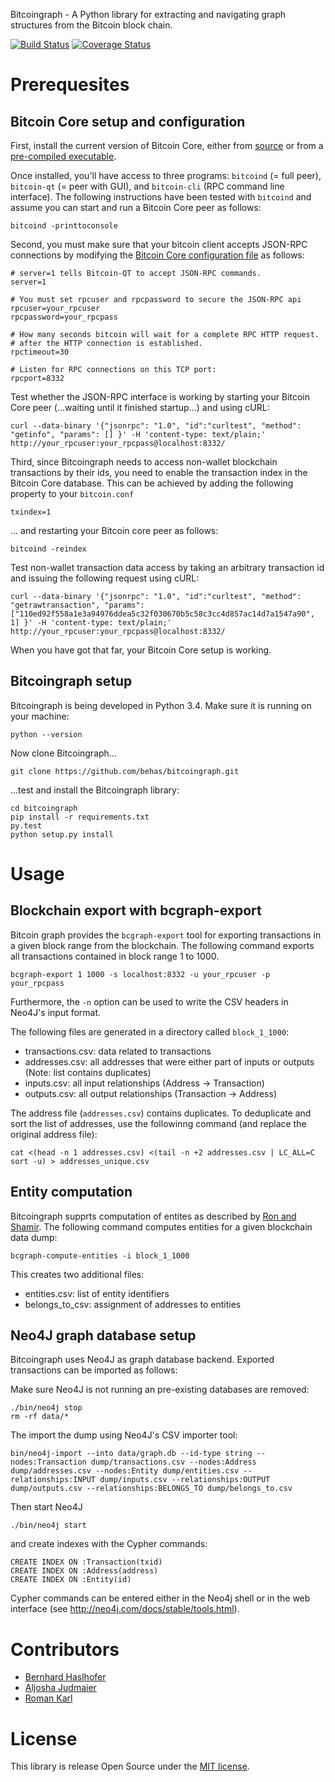 Bitcoingraph - A Python library for extracting and navigating graph structures from the Bitcoin block chain.

[![Build Status](https://travis-ci.org/behas/bitcoingraph.svg?branch=develop)](https://travis-ci.org/behas/bitcoingraph)  [![Coverage Status](https://coveralls.io/repos/behas/bitcoingraph/badge.svg?branch=develop)](https://coveralls.io/r/behas/bitcoingraph?branch=develop)

# Prerequesites

## Bitcoin Core setup and configuration

First, install the current version of Bitcoin Core, either from [source](https://github.com/bitcoin/bitcoin) or from a [pre-compiled executable](https://bitcoin.org/en/download).

Once installed, you'll have access to three programs: `bitcoind` (= full peer), `bitcoin-qt` (= peer with GUI), and `bitcoin-cli` (RPC command line interface). The following instructions have been tested with `bitcoind` and assume you can start and run a Bitcoin Core peer as follows:

    bitcoind -printtoconsole

Second, you must make sure that your bitcoin client accepts JSON-RPC connections by modifying the [Bitcoin Core configuration file][bc_conf] as follows:

    # server=1 tells Bitcoin-QT to accept JSON-RPC commands.
    server=1

    # You must set rpcuser and rpcpassword to secure the JSON-RPC api
    rpcuser=your_rpcuser
    rpcpassword=your_rpcpass

    # How many seconds bitcoin will wait for a complete RPC HTTP request.
    # after the HTTP connection is established.
    rpctimeout=30

    # Listen for RPC connections on this TCP port:
    rpcport=8332

Test whether the JSON-RPC interface is working by starting your Bitcoin Core peer (...waiting until it finished startup...) and using cURL:

    curl --data-binary '{"jsonrpc": "1.0", "id":"curltest", "method": "getinfo", "params": [] }' -H 'content-type: text/plain;' http://your_rpcuser:your_rpcpass@localhost:8332/


Third, since Bitcoingraph needs to access non-wallet blockchain transactions by their ids, you need to enable the transaction index in the Bitcoin Core database. This can be achieved by adding the following property to your `bitcoin.conf`

    txindex=1

... and restarting your Bitcoin core peer as follows:

    bitcoind -reindex


Test non-wallet transaction data access by taking an arbitrary transaction id and issuing the following request using cURL:

    curl --data-binary '{"jsonrpc": "1.0", "id":"curltest", "method": "getrawtransaction", "params": ["110ed92f558a1e3a94976ddea5c32f030670b5c58c3cc4d857ac14d7a1547a90", 1] }' -H 'content-type: text/plain;' http://your_rpcuser:your_rpcpass@localhost:8332/


When you have got that far, your Bitcoin Core setup is working.

## Bitcoingraph setup

Bitcoingraph is being developed in Python 3.4. Make sure it is running on your machine:

    python --version


Now clone Bitcoingraph...

    git clone https://github.com/behas/bitcoingraph.git


...test and install the Bitcoingraph library:

    cd bitcoingraph
    pip install -r requirements.txt
    py.test
    python setup.py install



# Usage

## Blockchain export with bcgraph-export

Bitcoin graph provides the `bcgraph-export` tool for exporting transactions in a given block range from the blockchain. The following command exports all transactions contained in block range 1 to 1000.

    bcgraph-export 1 1000 -s localhost:8332 -u your_rpcuser -p your_rpcpass

Furthermore, the `-n` option can be used to write the CSV headers in Neo4J's input format.

The following files are generated in a directory called `block_1_1000`:

+ transactions.csv: data related to transactions
+ addresses.csv: all addresses that were either part of inputs or outputs (Note: list contains duplicates)
+ inputs.csv: all input relationships (Address -> Transaction)
+ outputs.csv: all output relationships (Transaction -> Address)

The address file (`addresses.csv`) contains duplicates. To deduplicate and sort the list of addresses, use the followinng command (and replace the original address file):

    cat <(head -n 1 addresses.csv) <(tail -n +2 addresses.csv | LC_ALL=C sort -u) > addresses_unique.csv


## Entity computation

Bitcoingraph supprts computation of entites as described by [Ron and Shamir](https://eprint.iacr.org/2012/584.pdf). The following command computes entities for a given blockchain data dump:

    bcgraph-compute-entities -i block_1_1000

This creates two additional files:

* entities.csv: list of entity identifiers
* belongs_to_csv: assignment of addresses to entities


## Neo4J graph database setup

Bitcoingraph uses Neo4J as graph database backend. Exported transactions can be imported as follows:


Make sure Neo4J is not running an pre-existing databases are removed:

    ./bin/neo4j stop
    rm -rf data/*


The import the dump using Neo4J's CSV importer tool:

    bin/neo4j-import --into data/graph.db --id-type string --nodes:Transaction dump/transactions.csv --nodes:Address dump/addresses.csv --nodes:Entity dump/entities.csv --relationships:INPUT dump/inputs.csv --relationships:OUTPUT dump/outputs.csv --relationships:BELONGS_TO dump/belongs_to.csv


Then start Neo4J

    ./bin/neo4j start

and create indexes with the Cypher commands:

    CREATE INDEX ON :Transaction(txid)
    CREATE INDEX ON :Address(address)
    CREATE INDEX ON :Entity(id)

Cypher commands can be entered either in the Neo4j shell or in the web interface (see http://neo4j.com/docs/stable/tools.html).

# Contributors

* [Bernhard Haslhofer](mailto:bernhard.haslhofer@ait.ac.at)
* [Aljosha Judmaier](mailto:judmayer@xylem-technologies.com)
* [Roman Karl](mailto:roman.karl@ait.ac.at)

# License

This library is release Open Source under the [MIT license](http://opensource.org/licenses/MIT).

[bc_core]: https://github.com/bitcoin/bitcoin "Bitcoin Core"
[bc_conf]: https://en.bitcoin.it/wiki/Running_Bitcoin#Bitcoin.conf_Configuration_File "Bitcoin Core configuration file"

